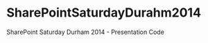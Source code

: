 SharePointSaturdayDurahm2014
============================

SharePoint Saturday Durham 2014 - Presentation Code
